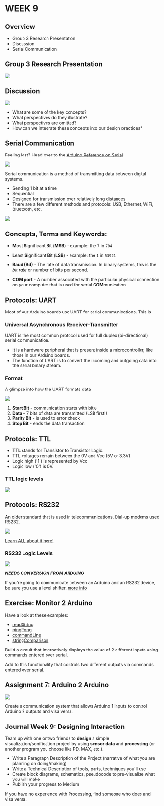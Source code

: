 # WEEK 9

## Overview

* Group 3 Research Presentation
* Discussion
* Serial Communication

## Group 3 Research Presentation

![](images/yield2.gif)

## Discussion

![](images/discuss.gif)

* What are some of the key concepts?
* What perspectives do they illustrate?
* What perspectives are omitted?
* How can we integrate these concepts into our design practices?

## Serial Communication

Feeling lost? Head over to the [Arduino Reference on Serial](https://www.arduino.cc/reference/en/language/functions/communication/serial/)

![](images/serial.gif)

Serial communication is a method of transmitting data between digital systems.

* Sending 1 bit at a time
* Sequential
* Designed for transmission over relatively long distances
* There are a few different methods and protocols: USB, Ethernet, WiFi, Bluetooth, etc.
  
![](images/serial_dgm.png)

## Concepts, Terms and Keywords:

* **M**ost **S**ignificant **B**it (**MSB**) - example: the `7` in `704`

* **L**east **S**ignificant **B**it (**LSB**) - example: the `1` in `53921`

* **Baud (Bd)** - The rate of data transmission. In binary systems, this is the *bit rate* or number of bits per second.

* **COM port** - A number associated with the particular physical connection on your computer that is used for serial **COM**munication.


## Protocols: UART

Most of our Arduino boards use UART for serial communications. This is 

### Universal Asynchronous Receiver-Transmitter

UART is the most common protocol used for full duplex (bi-directional) serial communication.

* It is a hardware peripheral that is present inside a microcontroller, like those in our Arduino boards.
* The function of UART is to convert the incoming and outgoing data into the serial binary stream.

### Format

A glimpse into how the UART formats data

![](images/UART-Protocol-format.png)

1. **Start Bit** - communication starts with bit `0`
2. **Data** - 7 bits of data are transmitted (LSB first!)
3. **Parity Bit** - is used to error check
4. **Stop Bit** - ends the data transaction


## Protocols: TTL

* **TTL** stands for Transistor to Transistor Logic.
* TTL voltages remain between the 0V and Vcc (5V or 3.3V)
* Logic high ('1') is represented by Vcc
* Logic low ('0') is 0V.

### TTL logic levels

![](images/ttl-timing.png)

## Protocols: RS232

An older standard that is used in telecommunications. Dial-up modems used RS232.

![](images/rs232.png)

[Learn ALL about it here!](https://www.codrey.com/embedded-systems/rs232-serial-communication/)

### RS232 Logic Levels

![](images/rs232-timing.png)

***NEEDS CONVERSION FROM ARDUINO***

If you're going to communicate between an Arduino and an RS232 device, be sure you use a level shifter. [more info](https://www.sparkfun.com/tutorials/215)

## Exercise: Monitor 2 Arduino

Have a look at these examples:

* [readString](arduino/readString/readString.ino)
* [pingPong](arduino/pingPong/pingPong.ino)
* [commandLine](arduino/commandLine/commandLine.ino)
* [stringComparison](arduino/stringComparison/stringComparison.ino)

Build a circuit that interactively displays the value of 2 different inputs using commands entered over serial.

Add to this functionality that controls two different outputs via commands entered over serial.

## Assignment 7: Arduino 2 Arduino

![](images/arduino2arduino.png)

Create a communication system that allows Arduino 1 inputs to control Arduino 2 outputs and visa versa.

## Journal Week 9: Designing Interaction

 Team up with one or two friends to **design** a simple visualization/sonification project by using **sensor data** and **processing** (or another program you choose like PD, MAX, etc.).

* Write a Paragraph Description of the Project (narrative of what you are planning on doing/making)
* Write a Technical Description of tools, parts, techniques you'll use
* Create block diagrams, schematics, pseudocode to pre-visualize what you will make
* Publish your progress to Medium

If you have no experience with Processing, find someone who does and visa versa.

